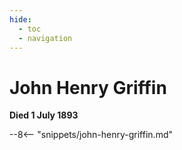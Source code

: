 ```yaml
---
hide:
  - toc
  - navigation 
---
```


# John Henry Griffin

**Died 1 July 1893**

--8<-- "snippets/john-henry-griffin.md"

